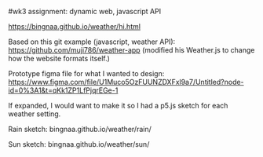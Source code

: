 #wk3 assignment: dynamic web, javascript API

https://bingnaa.github.io/weather/hi.html

Based on this git example (javascript, weather API): https://github.com/muji786/weather-app (modified his Weather.js to change how the website formats itself.)

Prototype figma file for what I wanted to design: https://www.figma.com/file/U1Muco5OzFUUNZDXFxl9a7/Untitled?node-id=0%3A1&t=qKk1ZP1LfPjqrEGe-1

If expanded, I would want to make it so I had a p5.js sketch for each weather setting.

Rain sketch: bingnaa.github.io/weather/rain/

Sun sketch: bingnaa.github.io/weather/sun/
